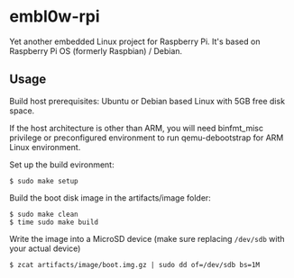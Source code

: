 # embl0w-rpi

Yet another embedded Linux project for Raspberry Pi.
It's based on Raspberry Pi OS (formerly Raspbian) / Debian.

## Usage

Build host prerequisites: Ubuntu or Debian based Linux with 5GB free disk space.

If the host architecture is other than ARM,
you will need binfmt_misc privilege or preconfigured environment
to run qemu-debootstrap for ARM Linux environment.

Set up the build evironment:

```console
$ sudo make setup
```

Build the boot disk image in the artifacts/image folder:

```console
$ sudo make clean
$ time sudo make build
```

Write the image into a MicroSD device (make sure replacing `/dev/sdb` with your actual device)

```console
$ zcat artifacts/image/boot.img.gz | sudo dd of=/dev/sdb bs=1M
```
